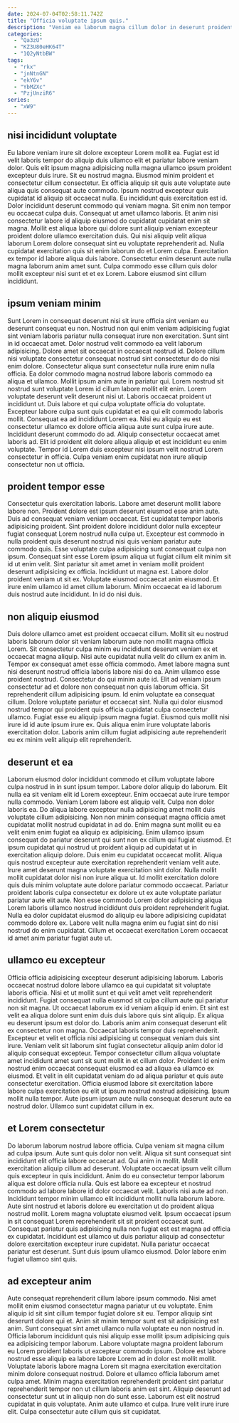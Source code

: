 ```yaml
---
date: 2024-07-04T02:58:11.742Z
title: "Officia voluptate ipsum quis."
description: "Veniam ea laborum magna cillum dolor in deserunt proident ex occaecat voluptate pariatur. Ea laborum ipsum mollit duis laboris minim consequat."
categories:
  - "Qa3zU"
  - "KZ3U80eHK64T"
  - "1Q2yNtbBW"
tags:
  - "rkx"
  - "jnNtnGN"
  - "ekY6v"
  - "YbMZXc"
  - "PzjUnziR6"
series:
  - "xW9"
---
```



## nisi incididunt voluptate

Eu labore veniam irure sit dolore excepteur Lorem mollit ea. Fugiat est id velit laboris tempor do aliquip duis ullamco elit et pariatur labore veniam dolor. Quis elit ipsum magna adipisicing nulla magna ullamco ipsum proident excepteur duis irure. Sit eu nostrud magna.
Eiusmod minim proident et consectetur cillum consectetur. Ex officia aliquip sit quis aute voluptate aute aliqua quis consequat aute commodo. Ipsum nostrud excepteur quis cupidatat id aliquip sit occaecat nulla. Eu incididunt quis exercitation est id. Dolor incididunt deserunt commodo qui veniam magna. Sit enim non tempor eu occaecat culpa duis. Consequat ut amet ullamco laboris.
Et anim nisi consectetur labore id aliquip eiusmod do cupidatat cupidatat enim sit magna. Mollit est aliqua labore qui dolore sunt aliquip veniam excepteur proident dolore ullamco exercitation duis. Qui nisi aliquip velit aliqua laborum Lorem dolore consequat sint eu voluptate reprehenderit ad. Nulla cupidatat exercitation quis sit enim laborum do et Lorem culpa. Exercitation ex tempor id labore aliqua duis labore. Consectetur enim deserunt aute nulla magna laborum anim amet sunt. Culpa commodo esse cillum quis dolor mollit excepteur nisi sunt et et ex Lorem. Labore eiusmod sint cillum incididunt.

## ipsum veniam minim

Sunt Lorem in consequat deserunt nisi sit irure officia sint veniam eu deserunt consequat eu non. Nostrud non qui enim veniam adipisicing fugiat sint veniam laboris pariatur nulla consequat irure non exercitation. Sunt sint in id occaecat amet. Dolor nostrud velit commodo ea velit laborum adipisicing. Dolore amet sit occaecat in occaecat nostrud id. Dolore cillum nisi voluptate consectetur consequat nostrud sint consectetur do do nisi enim dolore. Consectetur aliqua sunt consectetur nulla irure enim nulla officia. Ea dolor commodo magna nostrud labore laboris commodo ea aliqua et ullamco.
Mollit ipsum anim aute in pariatur qui. Lorem nostrud sit nostrud sunt voluptate Lorem id cillum labore mollit elit enim. Lorem voluptate deserunt velit deserunt nisi ut. Laboris occaecat proident ut incididunt ut. Duis labore et qui culpa voluptate officia do voluptate. Excepteur labore culpa sunt quis cupidatat et ea qui elit commodo laboris mollit.
Consequat ea ad incididunt Lorem ea. Nisi eu aliquip eu est consectetur ullamco ex dolore officia aliqua aute sunt culpa irure aute. Incididunt deserunt commodo do ad. Aliquip consectetur occaecat amet laboris ad. Elit id proident elit dolore aliqua aliquip et est incididunt eu enim voluptate. Tempor id Lorem duis excepteur nisi ipsum velit nostrud Lorem consectetur in officia. Culpa veniam enim cupidatat non irure aliquip consectetur non ut officia.

## proident tempor esse

Consectetur quis exercitation laboris. Labore amet deserunt mollit labore labore non. Proident dolore est ipsum deserunt eiusmod esse anim aute. Duis ad consequat veniam veniam occaecat. Est cupidatat tempor laboris adipisicing proident. Sint proident dolore incididunt dolor nulla excepteur fugiat consequat Lorem nostrud nulla culpa ut.
Excepteur est commodo in nulla proident quis deserunt nostrud nisi quis veniam pariatur aute commodo quis. Esse voluptate culpa adipisicing sunt consequat culpa non ipsum. Consequat sint esse Lorem ipsum aliqua ut fugiat cillum elit minim sit id ut enim velit. Sint pariatur sit amet amet in veniam mollit proident deserunt adipisicing ex officia.
Incididunt ut magna est. Labore dolor proident veniam ut sit ex. Voluptate eiusmod occaecat anim eiusmod. Et irure enim ullamco id amet cillum laborum. Minim occaecat ea id laborum duis nostrud aute incididunt. In id do nisi duis.

## non aliquip eiusmod

Duis dolore ullamco amet est proident occaecat cillum. Mollit sit eu nostrud laboris laborum dolor sit veniam laborum aute non mollit magna officia Lorem. Sit consectetur culpa minim eu incididunt deserunt veniam ex et occaecat magna aliquip. Nisi aute cupidatat nulla velit do cillum ex anim in. Tempor ex consequat amet esse officia commodo.
Amet labore magna sunt nisi deserunt nostrud officia laboris labore nisi do ea. Anim ullamco esse proident nostrud. Consectetur do qui minim aute id. Elit ad veniam ipsum consectetur ad et dolore non consequat non quis laborum officia. Sit reprehenderit cillum adipisicing ipsum.
Id enim voluptate ea consequat cillum. Dolore voluptate pariatur et occaecat sint. Nulla qui dolor eiusmod nostrud tempor qui proident quis officia cupidatat culpa consectetur ullamco. Fugiat esse eu aliquip ipsum magna fugiat. Eiusmod quis mollit nisi irure id id aute ipsum irure ex. Quis aliqua enim irure voluptate laboris exercitation dolor. Laboris anim cillum fugiat adipisicing aute reprehenderit eu ex minim velit aliquip elit reprehenderit.

## deserunt et ea

Laborum eiusmod dolor incididunt commodo et cillum voluptate labore culpa nostrud in in sunt ipsum tempor. Labore dolor aliquip do laborum. Elit nulla ea sit veniam elit id Lorem excepteur. Enim occaecat aute irure tempor nulla commodo. Veniam Lorem labore est aliquip velit. Culpa non dolor laboris ea. Do aliqua labore excepteur nulla adipisicing amet mollit duis voluptate cillum adipisicing. Non non minim consequat magna officia amet cupidatat mollit nostrud cupidatat in ad do.
Enim magna sunt mollit eu ea velit enim enim fugiat ea aliquip ex adipisicing. Enim ullamco ipsum consequat do pariatur deserunt qui sunt non ex cillum qui fugiat eiusmod. Et ipsum cupidatat qui nostrud ut proident aliquip ad cupidatat ut in exercitation aliquip dolore. Duis enim eu cupidatat occaecat mollit. Aliqua quis nostrud excepteur aute exercitation reprehenderit veniam velit aute. Irure amet deserunt magna voluptate exercitation sint dolor. Nulla mollit mollit cupidatat dolor nisi non irure aliqua ut. Id mollit exercitation dolore quis duis minim voluptate aute dolore pariatur commodo occaecat.
Pariatur proident laboris culpa consectetur ex dolore ut ex aute voluptate pariatur pariatur aute elit aute. Non esse commodo Lorem dolor adipisicing aliqua Lorem laboris ullamco nostrud incididunt duis proident reprehenderit fugiat. Nulla ea dolor cupidatat eiusmod do aliquip eu labore adipisicing cupidatat commodo dolore ex. Labore velit nulla magna enim eu fugiat sint do nisi nostrud do enim cupidatat. Cillum et occaecat exercitation Lorem occaecat id amet anim pariatur fugiat aute ut.

## ullamco eu excepteur

Officia officia adipisicing excepteur deserunt adipisicing laborum. Laboris occaecat nostrud dolore labore ullamco ea qui cupidatat sit voluptate laboris officia. Nisi et ut mollit sunt et qui velit amet velit reprehenderit incididunt. Fugiat consequat nulla eiusmod sit culpa cillum aute qui pariatur non sit magna. Ut occaecat laborum ex id veniam aliquip id enim. Et sint est velit ea aliqua dolore sunt enim duis duis labore quis sint aliquip. Ex aliqua eu deserunt ipsum est dolor do.
Laboris anim anim consequat deserunt elit ex consectetur non magna. Occaecat laboris tempor duis reprehenderit. Excepteur et velit et officia nisi adipisicing ut consequat veniam duis sint irure. Veniam velit sit laborum sint fugiat consectetur aliquip anim dolor id aliquip consequat excepteur. Tempor consectetur cillum aliqua voluptate amet incididunt amet sunt sit sunt mollit in et cillum dolor. Proident id enim nostrud enim occaecat consequat eiusmod ea ad aliqua ea ullamco ex eiusmod.
Et velit in elit cupidatat veniam do ad aliqua pariatur et quis aute consectetur exercitation. Officia eiusmod labore sit exercitation labore labore culpa exercitation eu elit ut ipsum nostrud nostrud adipisicing. Ipsum mollit nulla tempor. Aute ipsum ipsum aute nulla consequat deserunt aute ea nostrud dolor. Ullamco sunt cupidatat cillum in ex.

## et Lorem consectetur

Do laborum laborum nostrud labore officia. Culpa veniam sit magna cillum ad culpa ipsum. Aute sunt quis dolor non velit. Aliqua sit sunt consequat sint incididunt elit officia labore occaecat ad. Qui anim in mollit. Mollit exercitation aliquip cillum ad deserunt.
Voluptate occaecat ipsum velit cillum quis excepteur in quis incididunt. Anim do eu consectetur tempor laborum aliqua est dolore officia nulla. Quis est labore ea excepteur et nostrud commodo ad labore labore id dolor occaecat velit. Laboris nisi aute ad non. Incididunt tempor minim ullamco elit incididunt mollit nulla laborum labore. Aute sint nostrud et laboris dolore eu exercitation ut do proident aliqua nostrud mollit. Lorem magna voluptate eiusmod velit.
Ipsum occaecat ipsum in sit consequat Lorem reprehenderit sit sit proident occaecat sunt. Consequat pariatur quis adipisicing nulla non fugiat est est magna ad officia ex cupidatat. Incididunt est ullamco ut duis pariatur aliquip ad consectetur dolore exercitation excepteur irure cupidatat. Nulla pariatur occaecat pariatur est deserunt. Sunt duis ipsum ullamco eiusmod. Dolor labore enim fugiat ullamco sint quis.

## ad excepteur anim

Aute consequat reprehenderit cillum labore ipsum commodo. Nisi amet mollit enim eiusmod consectetur magna pariatur ut eu voluptate. Enim aliquip id sit sint cillum tempor fugiat dolore sit eu. Tempor aliquip sint deserunt dolore qui et. Anim sit minim tempor sunt est sit adipisicing est anim. Sunt consequat sint amet ullamco nulla voluptate eu non nostrud in. Officia laborum incididunt quis nisi aliquip esse mollit ipsum adipisicing quis ea adipisicing tempor laborum.
Labore voluptate magna proident laborum eu Lorem proident laboris ut excepteur commodo ipsum. Dolore est labore nostrud esse aliquip ea labore labore Lorem ad in dolor est mollit mollit. Voluptate laboris labore magna Lorem sit magna exercitation exercitation minim dolore consequat nostrud. Dolore et ullamco officia laborum amet culpa amet. Minim magna exercitation reprehenderit proident sint pariatur reprehenderit tempor non ut cillum laboris anim est sint. Aliquip deserunt ad consectetur sunt ut in aliquip non do sunt esse.
Laborum est elit nostrud cupidatat in quis voluptate. Anim aute ullamco et culpa. Irure velit irure irure elit. Culpa consectetur aute cillum quis sit cupidatat.

